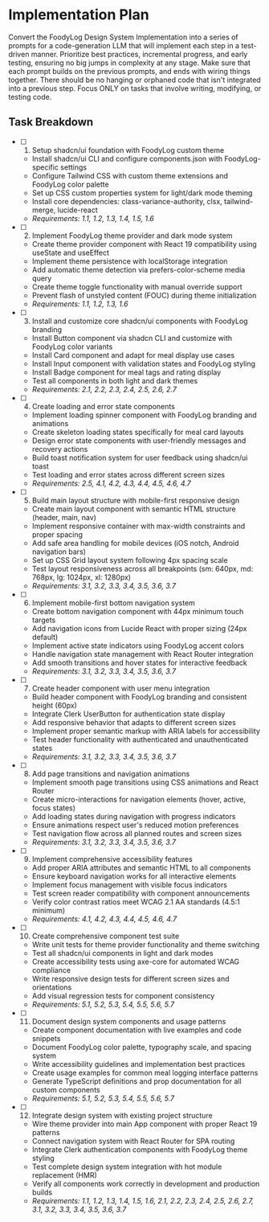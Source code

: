 # Implementation Plan

Convert the FoodyLog Design System Implementation into a series of prompts for a code-generation LLM that will implement each step in a test-driven manner. Prioritize best practices, incremental progress, and early testing, ensuring no big jumps in complexity at any stage. Make sure that each prompt builds on the previous prompts, and ends with wiring things together. There should be no hanging or orphaned code that isn't integrated into a previous step. Focus ONLY on tasks that involve writing, modifying, or testing code.

## Task Breakdown

- [ ] 1. Setup shadcn/ui foundation with FoodyLog custom theme
  - Install shadcn/ui CLI and configure components.json with FoodyLog-specific settings
  - Configure Tailwind CSS with custom theme extensions and FoodyLog color palette
  - Set up CSS custom properties system for light/dark mode theming
  - Install core dependencies: class-variance-authority, clsx, tailwind-merge, lucide-react
  - _Requirements: 1.1, 1.2, 1.3, 1.4, 1.5, 1.6_

- [ ] 2. Implement FoodyLog theme provider and dark mode system
  - Create theme provider component with React 19 compatibility using useState and useEffect
  - Implement theme persistence with localStorage integration
  - Add automatic theme detection via prefers-color-scheme media query
  - Create theme toggle functionality with manual override support
  - Prevent flash of unstyled content (FOUC) during theme initialization
  - _Requirements: 1.1, 1.2, 1.3, 1.6_

- [ ] 3. Install and customize core shadcn/ui components with FoodyLog branding
  - Install Button component via shadcn CLI and customize with FoodyLog color variants
  - Install Card component and adapt for meal display use cases
  - Install Input component with validation states and FoodyLog styling
  - Install Badge component for meal tags and rating display
  - Test all components in both light and dark themes
  - _Requirements: 2.1, 2.2, 2.3, 2.4, 2.5, 2.6, 2.7_

- [ ] 4. Create loading and error state components
  - Implement loading spinner component with FoodyLog branding and animations
  - Create skeleton loading states specifically for meal card layouts
  - Design error state components with user-friendly messages and recovery actions
  - Build toast notification system for user feedback using shadcn/ui toast
  - Test loading and error states across different screen sizes
  - _Requirements: 2.5, 4.1, 4.2, 4.3, 4.4, 4.5, 4.6, 4.7_

- [ ] 5. Build main layout structure with mobile-first responsive design
  - Create main layout component with semantic HTML structure (header, main, nav)
  - Implement responsive container with max-width constraints and proper spacing
  - Add safe area handling for mobile devices (iOS notch, Android navigation bars)
  - Set up CSS Grid layout system following 4px spacing scale
  - Test layout responsiveness across all breakpoints (sm: 640px, md: 768px, lg: 1024px, xl: 1280px)
  - _Requirements: 3.1, 3.2, 3.3, 3.4, 3.5, 3.6, 3.7_

- [ ] 6. Implement mobile-first bottom navigation system
  - Create bottom navigation component with 44px minimum touch targets
  - Add navigation icons from Lucide React with proper sizing (24px default)
  - Implement active state indicators using FoodyLog accent colors
  - Handle navigation state management with React Router integration
  - Add smooth transitions and hover states for interactive feedback
  - _Requirements: 3.1, 3.2, 3.3, 3.4, 3.5, 3.6, 3.7_

- [ ] 7. Create header component with user menu integration
  - Build header component with FoodyLog branding and consistent height (60px)
  - Integrate Clerk UserButton for authentication state display
  - Add responsive behavior that adapts to different screen sizes
  - Implement proper semantic markup with ARIA labels for accessibility
  - Test header functionality with authenticated and unauthenticated states
  - _Requirements: 3.1, 3.2, 3.3, 3.4, 3.5, 3.6, 3.7_

- [ ] 8. Add page transitions and navigation animations
  - Implement smooth page transitions using CSS animations and React Router
  - Create micro-interactions for navigation elements (hover, active, focus states)
  - Add loading states during navigation with progress indicators
  - Ensure animations respect user's reduced motion preferences
  - Test navigation flow across all planned routes and screen sizes
  - _Requirements: 3.1, 3.2, 3.3, 3.4, 3.5, 3.6, 3.7_

- [ ] 9. Implement comprehensive accessibility features
  - Add proper ARIA attributes and semantic HTML to all components
  - Ensure keyboard navigation works for all interactive elements
  - Implement focus management with visible focus indicators
  - Test screen reader compatibility with component announcements
  - Verify color contrast ratios meet WCAG 2.1 AA standards (4.5:1 minimum)
  - _Requirements: 4.1, 4.2, 4.3, 4.4, 4.5, 4.6, 4.7_

- [ ] 10. Create comprehensive component test suite
  - Write unit tests for theme provider functionality and theme switching
  - Test all shadcn/ui components in light and dark modes
  - Create accessibility tests using axe-core for automated WCAG compliance
  - Write responsive design tests for different screen sizes and orientations
  - Add visual regression tests for component consistency
  - _Requirements: 5.1, 5.2, 5.3, 5.4, 5.5, 5.6, 5.7_

- [ ] 11. Document design system components and usage patterns
  - Create component documentation with live examples and code snippets
  - Document FoodyLog color palette, typography scale, and spacing system
  - Write accessibility guidelines and implementation best practices
  - Create usage examples for common meal logging interface patterns
  - Generate TypeScript definitions and prop documentation for all custom components
  - _Requirements: 5.1, 5.2, 5.3, 5.4, 5.5, 5.6, 5.7_

- [ ] 12. Integrate design system with existing project structure
  - Wire theme provider into main App component with proper React 19 patterns
  - Connect navigation system with React Router for SPA routing
  - Integrate Clerk authentication components with FoodyLog theme styling
  - Test complete design system integration with hot module replacement (HMR)
  - Verify all components work correctly in development and production builds
  - _Requirements: 1.1, 1.2, 1.3, 1.4, 1.5, 1.6, 2.1, 2.2, 2.3, 2.4, 2.5, 2.6, 2.7, 3.1, 3.2, 3.3, 3.4, 3.5, 3.6, 3.7_